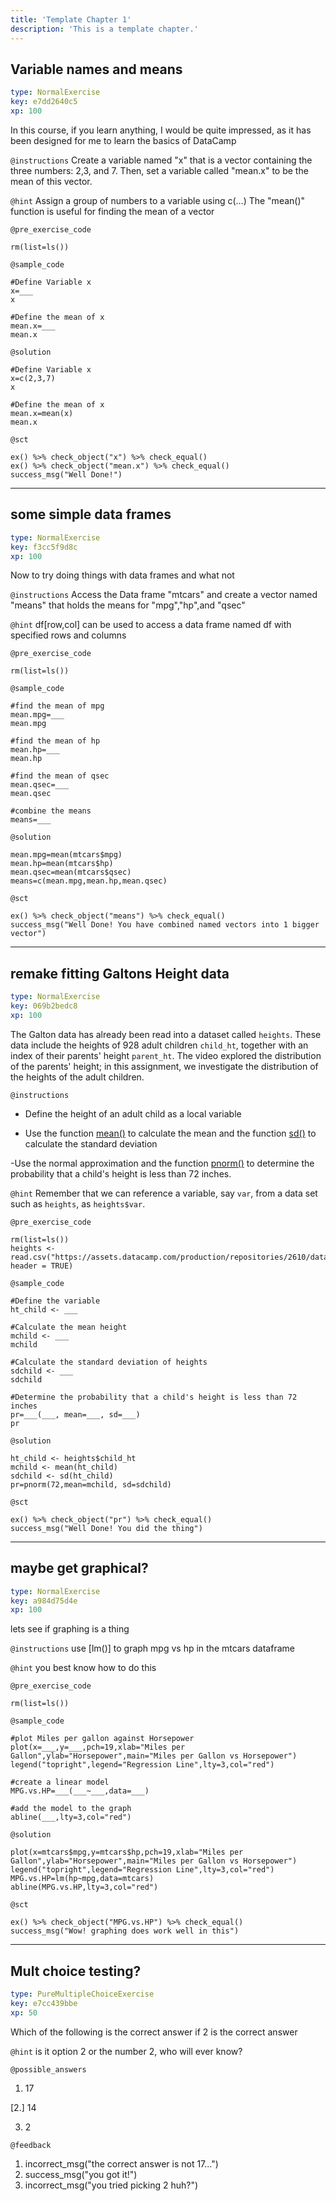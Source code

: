 ```yaml
---
title: 'Template Chapter 1'
description: 'This is a template chapter.'
---
```


## Variable names and means

```yaml
type: NormalExercise
key: e7dd2640c5
xp: 100
```

In this course, if you learn anything, I would be quite impressed, as it has been designed for me to learn the basics of DataCamp

`@instructions`
Create a variable named "x" that is a vector containing the three numbers: 2,3, and 7. Then, set a variable called "mean.x" to be the mean of this vector.

`@hint`
Assign a group of numbers  to a variable using c(…)
The "mean()" function is useful for finding the mean of a vector

`@pre_exercise_code`
```{r}
rm(list=ls())
```

`@sample_code`
```{r}
#Define Variable x
x=___
x

#Define the mean of x
mean.x=___
mean.x
```

`@solution`
```{r}
#Define Variable x
x=c(2,3,7)
x

#Define the mean of x
mean.x=mean(x)
mean.x
```

`@sct`
```{r}
ex() %>% check_object("x") %>% check_equal()
ex() %>% check_object("mean.x") %>% check_equal()
success_msg("Well Done!")
```

---

## some simple data frames

```yaml
type: NormalExercise
key: f3cc5f9d8c
xp: 100
```

Now to try doing things with data frames and what not

`@instructions`
Access the Data frame "mtcars" and create a vector named "means" that holds the means for "mpg","hp",and "qsec"

`@hint`
df[row,col] can be used to access a data frame named df with specified rows and columns

`@pre_exercise_code`
```{r}
rm(list=ls())
```

`@sample_code`
```{r}
#find the mean of mpg
mean.mpg=___
mean.mpg

#find the mean of hp
mean.hp=___
mean.hp

#find the mean of qsec
mean.qsec=___
mean.qsec

#combine the means
means=___
```

`@solution`
```{r}
mean.mpg=mean(mtcars$mpg)
mean.hp=mean(mtcars$hp)
mean.qsec=mean(mtcars$qsec)
means=c(mean.mpg,mean.hp,mean.qsec)
```

`@sct`
```{r}
ex() %>% check_object("means") %>% check_equal()
success_msg("Well Done! You have combined named vectors into 1 bigger vector")
```

---

## remake fitting Galtons Height data

```yaml
type: NormalExercise
key: 069b2bedc8
xp: 100
```

The Galton data has already been read into a dataset called 
`heights`. These data include the heights of 928 adult children `child_ht`, together with an index of their parents' height `parent_ht`. The video explored the distribution of the parents' height; in this assignment, we investigate the distribution of the heights of the adult children.

`@instructions`
- Define the height of an adult child as a local variable

- Use the function [mean()](https://www.rdocumentation.org/packages/base/versions/3.5.0/topics/mean/) to calculate the mean and the function [sd()](https://www.rdocumentation.org/packages/base/versions/3.5.0/topics/sd/) to calculate the standard deviation

-Use the normal approximation and the function [pnorm()](https://www.rdocumentation.org/packages/stats/versions/3.5.0/topics/Normal/) to determine the probability that a child's height is less than 72 inches.

`@hint`
Remember that we can reference a variable, say `var`, from a data set such as `heights`, as `heights$var`.

`@pre_exercise_code`
```{r}
rm(list=ls())
heights <- read.csv("https://assets.datacamp.com/production/repositories/2610/datasets/c85ede6c205d22049e766bd08956b225c576255b/galton_height.csv", header = TRUE)
```

`@sample_code`
```{r}
#Define the variable
ht_child <- ___

#Calculate the mean height
mchild <- ___
mchild

#Calculate the standard deviation of heights
sdchild <- ___
sdchild

#Determine the probability that a child's height is less than 72 inches
pr=___(___, mean=___, sd=___)
pr
```

`@solution`
```{r}
ht_child <- heights$child_ht
mchild <- mean(ht_child)
sdchild <- sd(ht_child)
pr=pnorm(72,mean=mchild, sd=sdchild)
```

`@sct`
```{r}
ex() %>% check_object("pr") %>% check_equal()
success_msg("Well Done! You did the thing")
```

---

## maybe get graphical?

```yaml
type: NormalExercise
key: a984d75d4e
xp: 100
```

lets see if graphing is a thing

`@instructions`
use [lm()] to graph mpg vs hp in the mtcars dataframe

`@hint`
you best know how to do this

`@pre_exercise_code`
```{r}
rm(list=ls())
```

`@sample_code`
```{r}
#plot Miles per gallon against Horsepower
plot(x=___,y=___,pch=19,xlab="Miles per Gallon",ylab="Horsepower",main="Miles per Gallon vs Horsepower")
legend("topright",legend="Regression Line",lty=3,col="red")

#create a linear model
MPG.vs.HP=___(___~___,data=___)

#add the model to the graph
abline(___,lty=3,col="red")

```

`@solution`
```{r}
plot(x=mtcars$mpg,y=mtcars$hp,pch=19,xlab="Miles per Gallon",ylab="Horsepower",main="Miles per Gallon vs Horsepower")
legend("topright",legend="Regression Line",lty=3,col="red")
MPG.vs.HP=lm(hp~mpg,data=mtcars)
abline(MPG.vs.HP,lty=3,col="red")
```

`@sct`
```{r}
ex() %>% check_object("MPG.vs.HP") %>% check_equal()
success_msg("Wow! graphing does work well in this")
```

---

## Mult choice testing?

```yaml
type: PureMultipleChoiceExercise
key: e7cc439bbe
xp: 50
```

Which of the following is the correct answer if 2 is the correct answer

`@hint`
is it option 2 or the number 2, who will ever know?

`@possible_answers`
1. 17

[2.] 14

3. 2

`@feedback`
1. incorrect_msg("the correct answer is not 17...")
2. success_msg("you got it!")
3. incorrect_msg("you tried picking 2 huh?")
